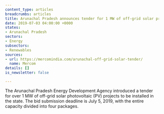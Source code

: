 ```yaml
---
content_type: articles
breadcrumbs: articles
title: Arunachal Pradesh announces tender for 1 MW of off-grid solar projects
date: 2019-07-03 04:00:00 +0000
states:
- Arunachal Pradesh
sectors:
- Energy
subsectors:
- Renewables
sources:
- url: https://mercomindia.com/arunachal-off-grid-solar-tender/
  name: Mercom
details: []
is_newsletter: false

---
```

The Arunachal Pradesh Energy Development Agency introduced a tender for over 1 MW of off-grid solar photovoltaic (PV) projects to be installed in the state. The bid submission deadline is July 5, 2019, with the entire capacity divided into four packages.

